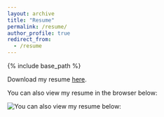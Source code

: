 ```yaml
---
layout: archive
title: "Resume"
permalink: /resume/
author_profile: true
redirect_from:
  - /resume
---
```


{% include base_path %}

Download my resume [here](/images/John_Williams_Resume.pdf).

You can also view my resume in the browser below:

![You can also view my resume below:](/John_Williams_Resume-1.png)
